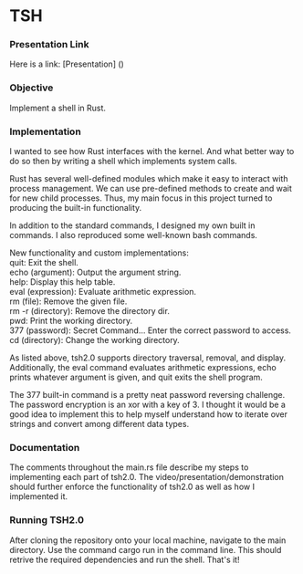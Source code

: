 # TSH
### Presentation Link
Here is a link: [Presentation] ()
### Objective
Implement a shell in Rust.
### Implementation
I wanted to see how Rust interfaces with the kernel. And what better way to do so then by writing a shell which implements system calls.

Rust has several well-defined modules which make it easy to interact with process management. We can use pre-defined methods to create and wait for new child processes. Thus, my main focus in this project turned to producing the built-in functionality. 

In addition to the standard commands, I designed my own built in commands. I also reproduced some well-known bash commands.

New functionality and custom implementations:  
quit: Exit the shell.  
echo (argument): Output the argument string.  
help: Display this help table.   
eval (expression): Evaluate arithmetic expression.  
rm (file): Remove the given file.  
rm -r (directory): Remove the directory dir.  
pwd: Print the working directory.  
377 (password): Secret Command... Enter the correct password to access.   
cd (directory): Change the working directory.  

As listed above, tsh2.0 supports directory traversal, removal, and display. Additionally, the eval command evaluates arithmetic expressions, echo prints whatever argument is given, and quit exits the shell program.

The 377 built-in command is a pretty neat password reversing challenge. The password encryption is an xor with a key of 3. I thought it would be a good idea to implement this to help myself understand how to iterate over strings and convert among different data types.

### Documentation
The comments throughout the main.rs file describe my steps to implementing each part of tsh2.0. The video/presentation/demonstration should further enforce the functionality of tsh2.0 as well as how I implemented it.

### Running TSH2.0
After cloning the repository onto your local machine, navigate to the main directory. Use the command cargo run in the command line. This should retrive the required dependencies and run the shell. That's it!
